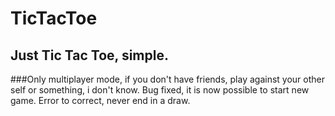 # TicTacToe
## Just Tic Tac Toe, simple.
###Only multiplayer mode, if you don't have friends, play against your other self or something, i don't know.
Bug fixed, it is now possible to start new game.
Error to correct, never end in a draw.
